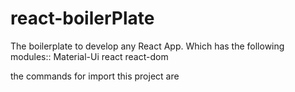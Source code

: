 # react-boilerPlate

The boilerplate to develop any React App. Which has the following modules::
Material-Ui
react
react-dom



the commands for import this project are

